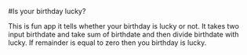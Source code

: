 #Is your birthday lucky?

This is  fun app it tells whether your birthday is lucky or not. It takes two input birthdate and take sum of birthdate  and then divide birthdate with lucky. If remainder is equal to zero then you birthday is lucky. 
